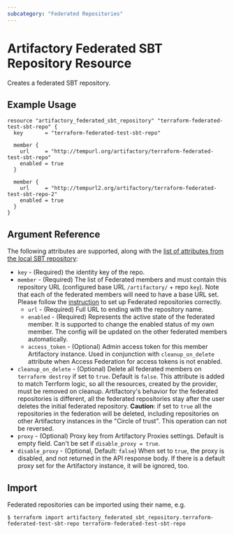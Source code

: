```yaml
---
subcategory: "Federated Repositories"
---
```

# Artifactory Federated SBT Repository Resource

Creates a federated SBT repository.

## Example Usage

```hcl
resource "artifactory_federated_sbt_repository" "terraform-federated-test-sbt-repo" {
  key       = "terraform-federated-test-sbt-repo"

  member {
    url     = "http://tempurl.org/artifactory/terraform-federated-test-sbt-repo"
    enabled = true
  }

  member {
    url     = "http://tempurl2.org/artifactory/terraform-federated-test-sbt-repo-2"
    enabled = true
  }
}
```

## Argument Reference

The following attributes are supported, along with the [list of attributes from the local SBT repository](local_sbt_repository.md):

* `key` - (Required) the identity key of the repo.
* `member` - (Required) The list of Federated members and must contain this repository URL (configured base URL
  `/artifactory/` + repo `key`). Note that each of the federated members will need to have a base URL set.
  Please follow the [instruction](https://www.jfrog.com/confluence/display/JFROG/Working+with+Federated+Repositories#WorkingwithFederatedRepositories-SettingUpaFederatedRepository)
  to set up Federated repositories correctly.
  * `url` - (Required) Full URL to ending with the repository name.
  * `enabled` - (Required) Represents the active state of the federated member. It is supported to change the enabled
    status of my own member. The config will be updated on the other federated members automatically.
  * `access_token` - (Optional) Admin access token for this member Artifactory instance. Used in conjunction with `cleanup_on_delete` attribute when Access Federation for access tokens is not enabled.
* `cleanup_on_delete` - (Optional) Delete all federated members on `terraform destroy` if set to `true`. Default is `false`. This attribute is added to match Terrform logic, so all the resources, created by the provider, must be removed on cleanup. Artifactory's behavior for the federated repositories is different, all the federated repositories stay after the user deletes the initial federated repository. **Caution**: if set to `true` all the repositories in the federation will be deleted, including repositories on other Artifactory instances in the "Circle of trust". This operation can not be reversed.
* `proxy` - (Optional) Proxy key from Artifactory Proxies settings. Default is empty field. Can't be set if `disable_proxy = true`.
* `disable_proxy` - (Optional, Default: `false`) When set to `true`, the proxy is disabled, and not returned in the API response body. If there is a default proxy set for the Artifactory instance, it will be ignored, too.

## Import

Federated repositories can be imported using their name, e.g.
```
$ terraform import artifactory_federated_sbt_repository.terraform-federated-test-sbt-repo terraform-federated-test-sbt-repo
```
